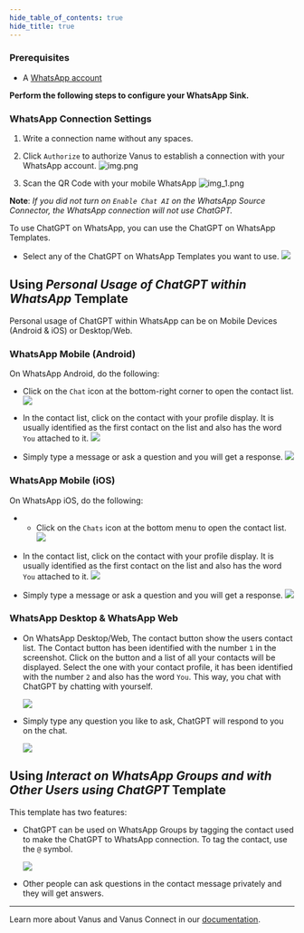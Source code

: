 ```yaml
--- 
hide_table_of_contents: true
hide_title: true
---
```


### Prerequisites

- A [WhatsApp account](https://www.whatsapp.com)

**Perform the following steps to configure your WhatsApp Sink.**

### WhatsApp Connection Settings

1. Write a connection name without any spaces.

2. Click `Authorize` to authorize Vanus to establish a connection with your WhatsApp account. 
![img.png](images/img.png)
3. Scan the QR Code with your mobile WhatsApp 
![img_1.png](images/img_3.png)

**Note**: *If you did not turn on `Enable Chat AI` on the WhatsApp Source Connector, the WhatsApp connection will not use ChatGPT.*

To use ChatGPT on WhatsApp, you can use the ChatGPT on WhatsApp Templates. 

- Select any of the ChatGPT on WhatsApp Templates you want to use.
![](images/whatsapp-template.png)

## Using *Personal Usage of ChatGPT within WhatsApp* Template

Personal usage of ChatGPT within WhatsApp can be on Mobile Devices (Android & iOS) or Desktop/Web.

### WhatsApp Mobile (Android)
On WhatsApp Android, do the following:

- Click on the `Chat` icon at the bottom-right corner to open the contact list.
![](images/mobile-1.png)

- In the contact list, click on the contact with your profile display. It is usually identified as the first contact on the list and also has the word `You` attached to it.
![](images/mobile-2.png)

- Simply type a message or ask a question and you will get a response.
![](images/mobile-3.png)

### WhatsApp Mobile (iOS)
On WhatsApp iOS, do the following:

- - Click on the `Chats` icon at the bottom menu to open the contact list.
![](images/mobile-1-ios.png)

- In the contact list, click on the contact with your profile display. It is usually identified as the first contact on the list and also has the word `You` attached to it.
![](images/mobile-2-ios.png)

- Simply type a message or ask a question and you will get a response.
![](images/mobile-3-ios.png)


### WhatsApp Desktop & WhatsApp Web
- On WhatsApp Desktop/Web, The contact button show the users contact list. The Contact button has been identified with the number `1` in the screenshot. Click on the button and a list of all your contacts will be displayed. Select the one with your contact profile, it has been identified with the number `2` and also has the word `You`. This way, you chat with ChatGPT by chatting with yourself.

    ![](images/chat-whatsapp-connect.png)

- Simply type any question you like to ask, ChatGPT will respond to you on the chat.

    ![](images/chat-whatsapp.png)


## Using *Interact on WhatsApp Groups and with Other Users using ChatGPT* Template

This template has two features:
- ChatGPT can be used on WhatsApp Groups by tagging the contact used to make the ChatGPT to WhatsApp connection. To tag the contact, use the `@` symbol.

    ![](images/chat-whatsapp-group.png)

- Other people can ask questions in the contact message privately and they will get answers.



---

Learn more about Vanus and Vanus Connect in our [documentation](https://docs.vanus.ai).
